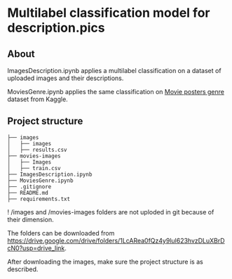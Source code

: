 # Multilabel classification model for description.pics

## About
ImagesDescription.ipynb applies a multilabel classification on a dataset of uploaded images and their descriptions.

MoviesGenre.ipynb applies the same classification on [Movie posters genre](https://www.kaggle.com/datasets/raman77768/movie-classifier) dataset from Kaggle.

## Project structure
```
├── images
│   ├── images
│   ├── results.csv
├── movies-images
│   ├── Images
│   ├── train.csv
├── ImagesDescription.ipynb
├── MoviesGenre.ipynb
├── .gitignore
├── README.md
├── requirements.txt
```

! /images and /movies-images folders are not uploded in git because of their dimension.

The folders can be downloaded from https://drive.google.com/drive/folders/1LcARea0fQz4y9lul623hvzDLuXBrDcN0?usp=drive_link.

After downloading the images, make sure the project structure is as described.